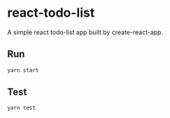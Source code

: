 # react-todo-list

A simple react todo-list app built by create-react-app.

## Run

```sh
yarn start
```

## Test

```sh
yarn test
```

